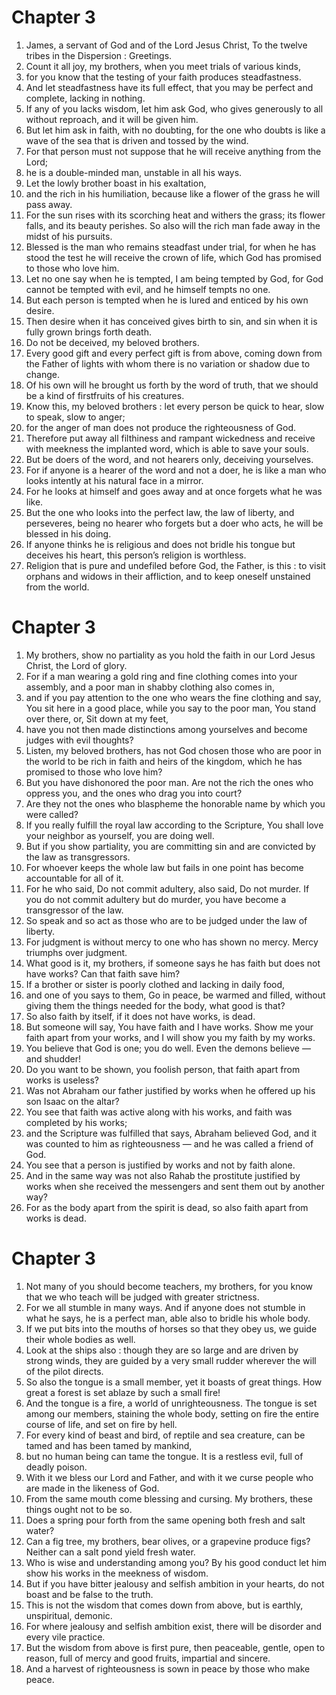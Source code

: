 # Chapter 3

1. James, a servant of God and of the Lord Jesus Christ, To the twelve tribes in the Dispersion : Greetings.
2. Count it all joy, my brothers, when you meet trials of various kinds,
3. for you know that the testing of your faith produces steadfastness.
4. And let steadfastness have its full effect, that you may be perfect and complete, lacking in nothing.
5. If any of you lacks wisdom, let him ask God, who gives generously to all without reproach, and it will be given him.
6. But let him ask in faith, with no doubting, for the one who doubts is like a wave of the sea that is driven and tossed by the wind.
7. For that person must not suppose that he will receive anything from the Lord;
8. he is a double-minded man, unstable in all his ways.
9. Let the lowly brother boast in his exaltation,
10. and the rich in his humiliation, because like a flower of the grass he will pass away.
11. For the sun rises with its scorching heat and withers the grass; its flower falls, and its beauty perishes. So also will the rich man fade away in the midst of his pursuits.
12. Blessed is the man who remains steadfast under trial, for when he has stood the test he will receive the crown of life, which God has promised to those who love him.
13. Let no one say when he is tempted, I am being tempted by God, for God cannot be tempted with evil, and he himself tempts no one.
14. But each person is tempted when he is lured and enticed by his own desire.
15. Then desire when it has conceived gives birth to sin, and sin when it is fully grown brings forth death.
16. Do not be deceived, my beloved brothers.
17. Every good gift and every perfect gift is from above, coming down from the Father of lights with whom there is no variation or shadow due to change.
18. Of his own will he brought us forth by the word of truth, that we should be a kind of firstfruits of his creatures.
19. Know this, my beloved brothers : let every person be quick to hear, slow to speak, slow to anger;
20. for the anger of man does not produce the righteousness of God.
21. Therefore put away all filthiness and rampant wickedness and receive with meekness the implanted word, which is able to save your souls.
22. But be doers of the word, and not hearers only, deceiving yourselves.
23. For if anyone is a hearer of the word and not a doer, he is like a man who looks intently at his natural face in a mirror.
24. For he looks at himself and goes away and at once forgets what he was like.
25. But the one who looks into the perfect law, the law of liberty, and perseveres, being no hearer who forgets but a doer who acts, he will be blessed in his doing.
26. If anyone thinks he is religious and does not bridle his tongue but deceives his heart, this person’s religion is worthless.
27. Religion that is pure and undefiled before God, the Father, is this : to visit orphans and widows in their affliction, and to keep oneself unstained from the world.

# Chapter 3

1. My brothers, show no partiality as you hold the faith in our Lord Jesus Christ, the Lord of glory.
2. For if a man wearing a gold ring and fine clothing comes into your assembly, and a poor man in shabby clothing also comes in,
3. and if you pay attention to the one who wears the fine clothing and say, You sit here in a good place, while you say to the poor man, You stand over there, or, Sit down at my feet,
4. have you not then made distinctions among yourselves and become judges with evil thoughts?
5. Listen, my beloved brothers, has not God chosen those who are poor in the world to be rich in faith and heirs of the kingdom, which he has promised to those who love him?
6. But you have dishonored the poor man. Are not the rich the ones who oppress you, and the ones who drag you into court?
7. Are they not the ones who blaspheme the honorable name by which you were called?
8. If you really fulfill the royal law according to the Scripture, You shall love your neighbor as yourself, you are doing well.
9. But if you show partiality, you are committing sin and are convicted by the law as transgressors.
10. For whoever keeps the whole law but fails in one point has become accountable for all of it.
11. For he who said, Do not commit adultery, also said, Do not murder. If you do not commit adultery but do murder, you have become a transgressor of the law.
12. So speak and so act as those who are to be judged under the law of liberty.
13. For judgment is without mercy to one who has shown no mercy. Mercy triumphs over judgment.
14. What good is it, my brothers, if someone says he has faith but does not have works? Can that faith save him?
15. If a brother or sister is poorly clothed and lacking in daily food,
16. and one of you says to them, Go in peace, be warmed and filled, without giving them the things needed for the body, what good is that?
17. So also faith by itself, if it does not have works, is dead.
18. But someone will say, You have faith and I have works. Show me your faith apart from your works, and I will show you my faith by my works.
19. You believe that God is one; you do well. Even the demons believe — and shudder!
20. Do you want to be shown, you foolish person, that faith apart from works is useless?
21. Was not Abraham our father justified by works when he offered up his son Isaac on the altar?
22. You see that faith was active along with his works, and faith was completed by his works;
23. and the Scripture was fulfilled that says, Abraham believed God, and it was counted to him as righteousness — and he was called a friend of God.
24. You see that a person is justified by works and not by faith alone.
25. And in the same way was not also Rahab the prostitute justified by works when she received the messengers and sent them out by another way?
26. For as the body apart from the spirit is dead, so also faith apart from works is dead.

# Chapter 3

1. Not many of you should become teachers, my brothers, for you know that we who teach will be judged with greater strictness.
2. For we all stumble in many ways. And if anyone does not stumble in what he says, he is a perfect man, able also to bridle his whole body.
3. If we put bits into the mouths of horses so that they obey us, we guide their whole bodies as well.
4. Look at the ships also : though they are so large and are driven by strong winds, they are guided by a very small rudder wherever the will of the pilot directs.
5. So also the tongue is a small member, yet it boasts of great things. How great a forest is set ablaze by such a small fire!
6. And the tongue is a fire, a world of unrighteousness. The tongue is set among our members, staining the whole body, setting on fire the entire course of life, and set on fire by hell.
7. For every kind of beast and bird, of reptile and sea creature, can be tamed and has been tamed by mankind,
8. but no human being can tame the tongue. It is a restless evil, full of deadly poison.
9. With it we bless our Lord and Father, and with it we curse people who are made in the likeness of God.
10. From the same mouth come blessing and cursing. My brothers, these things ought not to be so.
11. Does a spring pour forth from the same opening both fresh and salt water?
12. Can a fig tree, my brothers, bear olives, or a grapevine produce figs? Neither can a salt pond yield fresh water.
13. Who is wise and understanding among you? By his good conduct let him show his works in the meekness of wisdom.
14. But if you have bitter jealousy and selfish ambition in your hearts, do not boast and be false to the truth.
15. This is not the wisdom that comes down from above, but is earthly, unspiritual, demonic.
16. For where jealousy and selfish ambition exist, there will be disorder and every vile practice.
17. But the wisdom from above is first pure, then peaceable, gentle, open to reason, full of mercy and good fruits, impartial and sincere.
18. And a harvest of righteousness is sown in peace by those who make peace.

